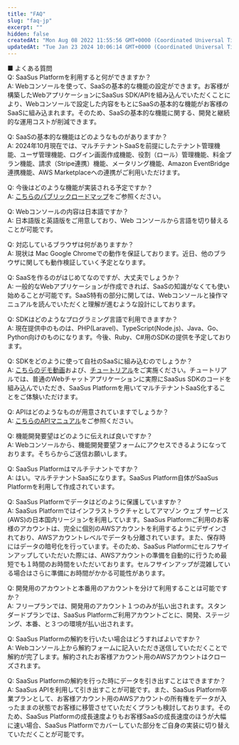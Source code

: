 ```yaml
---
title: "FAQ"
slug: "faq-jp"
excerpt: ""
hidden: false
createdAt: "Mon Aug 08 2022 11:55:56 GMT+0000 (Coordinated Universal Time)"
updatedAt: "Tue Jan 23 2024 10:06:14 GMT+0000 (Coordinated Universal Time)"
---
```

■ よくある質問  
Q: SaaSus Platformを利用すると何ができますか？  
A: Webコンソールを使って、SaaSの基本的な機能の設定ができます。お客様が構築したWebアプリケーションにSaaSus SDK/APIを組み込んでいただくことにより、Webコンソールで設定した内容をもとにSaaSの基本的な機能がお客様のSaaSに組み込まれます。そのため、SaaSの基本的な機能に関する、開発と継続的な運用コストが削減できます。

Q: SaaSの基本的な機能はどのようなものがありますか？  
A: 2024年10月現在では、マルチテナントSaaSを前提にしたテナント管理機能、ユーザ管理機能、ログイン画面作成機能、役割（ロール）管理機能、料金プラン機能、請求（Stripe連携）機能、メータリング機能、Amazon EventBridge連携機能、AWS Marketplaceへの連携がご利用いただけます。

Q: 今後はどのような機能が実装される予定ですか？  
A: <a href="https://github.com/orgs/saasus-platform/projects/1" target="_black">こちらのパブリックロードマップ</a>をご参照ください。

Q: Webコンソールの内容は日本語ですか？  
A: 日本語版と英語版をご用意しており、Web コンソールから言語を切り替えることが可能です。

Q: 対応しているブラウザは何がありますか？  
A: 現状は Mac Google Chromeでの動作を保証しております。近日、他のブラウザに関しても動作検証していく予定となります。

Q: SaaSを作るのがはじめてなのですが、大丈夫でしょうか？  
A: 一般的なWebアプリケーションが作成できれば、SaaSの知識がなくても使い始めることが可能です。SaaS特有の部分に関しては、Webコンソールと操作マニュアルを読んでいただくと理解が進むような設計にしております。

Q: SDKはどのようなプログラミング言語で利用できますか？  
A: 現在提供中のものは、PHP(Laravel)、TypeScript(Node.js)、Java、Go、Python向けのものになります。今後、Ruby、C#用のSDKの提供を予定しております。

Q: SDKをどのように使って自社のSaaSに組み込むのでしょうか？  
A: <a href="https://www.youtube.com/watch?v=deSkPJ-zTgw" target="_blank">こちらのデモ動画</a>および、<a href="https://docs.saasus.io/docs/prepare-the-sample-application-jp" target="_black">チュートリアル</a>をご実施ください。チュートリアルでは、普通のWebチャットアプリケーションに実際にSaaSus SDKのコードを組み込んでいただき、SaaSus Platformを用いてマルチテナントSaaS化することをご体験いただけます。

Q: APIはどのようなものが用意されていますでしょうか？  
A: <a href="https://docs.saasus.io/reference/getting-started-with-your-api" target="_black">こちらのAPIマニュアル</a>をご参照ください。

Q: 機能開発要望はどのように伝えれば良いですか？  
A: Webコンソールから、機能開発要望フォームにアクセスできるようになっております。そちらからご送信お願いします。

Q: SaaSus Platformはマルチテナントですか？  
A: はい。マルチテナントSaaSになります。SaaSus Platform自体がSaaSus Platformを利用して作成されています。

Q: SaaSus Platformでデータはどのように保護していますか？  
A: SaaSus Platformではインフラストラクチャとしてアマゾン ウェブ サービス(AWS)の日本国内リージョンを利用しています。SaaSus Platformご利用のお客様のアカウントは、完全に個別のAWSアカウントを利用するようにデザインされており、AWSアカウントレベルでデータも分離されています。また、保存時にはデータの暗号化を行っています。そのため、SaaSus Platformにセルフサインアップしていただいた際には、AWSアカウントの準備を自動的に行うため最短でも１時間のお時間をいただいております。セルフサインアップが混雑している場合はさらに準備にお時間がかかる可能性があります。

Q: 開発用のアカウントと本番用のアカウントを分けて利用することは可能ですか？  
A: フリープランでは、開発用のアカウント１つのみが払い出されます。スタンダードプランでは、SaaSus Platformご利用アカウントごとに、開発、ステージング、本番、と３つの環境が払い出されます。

Q: SaaSus Platformの解約を行いたい場合はどうすればよいですか？  
A: Webコンソール上から解約フォームに記入いただき送信していただくことで解約が完了します。解約されたお客様アカウント用のAWSアカウントはクローズされます。

Q: SaaSus Platformの解約を行った時にデータを引き出すことはできますか？  
A: SaaSus APIを利用して引き出すことが可能です。また、SaaSus Platform卒業プランとして、お客様アカウント用のAWSアカウントの所有権をデータが入ったままの状態でお客様に移管させていただくプランも検討しております。そのため、SaaSus Platformの成長速度よりもお客様SaaSの成長速度のほうが大幅に速い場合、SaaSus Platformでカバーしていた部分をご自身の実装に切り替えていただくことが可能です。
